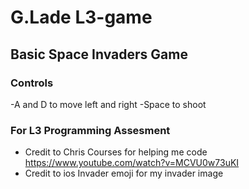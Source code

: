 # G.Lade L3-game
## Basic Space Invaders Game
### Controls
-A and D to move left and right
-Space to shoot
### For L3 Programming Assesment
- Credit to Chris Courses for helping me code https://www.youtube.com/watch?v=MCVU0w73uKI
- Credit to ios Invader emoji for my invader image
